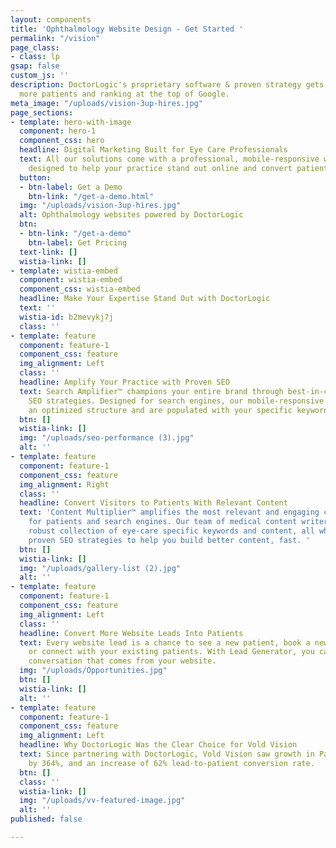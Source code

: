 ```yaml
---
layout: components
title: 'Ophthalmology Website Design - Get Started '
permalink: "/vision"
page_class:
- class: lp
gsap: false
custom_js: ''
description: DoctorLogic's proprietary software & proven strategy gets you found by
  more patients and ranking at the top of Google.
meta_image: "/uploads/vision-3up-hires.jpg"
page_sections:
- template: hero-with-image
  component: hero-1
  component_css: hero
  headline: Digital Marketing Built for Eye Care Professionals
  text: All our solutions come with a professional, mobile-responsive website that’s
    designed to help your practice stand out online and convert patients.
  button:
  - btn-label: Get a Demo
    btn-link: "/get-a-demo.html"
  img: "/uploads/vision-3up-hires.jpg"
  alt: Ophthalmology websites powered by DoctorLogic
  btn:
  - btn-link: "/get-a-demo"
    btn-label: Get Pricing
  text-link: []
  wistia-link: []
- template: wistia-embed
  component: wistia-embed
  component_css: wistia-embed
  headline: Make Your Expertise Stand Out with DoctorLogic
  text: ''
  wistia-id: b2mevykj7j
  class: ''
- template: feature
  component: feature-1
  component_css: feature
  img_alignment: Left
  class: ''
  headline: Amplify Your Practice with Proven SEO
  text: Search Amplifier™ champions your entire brand through best-in-class medical
    SEO strategies. Designed for search engines, our mobile-responsive websites have
    an optimized structure and are populated with your specific keywords.
  btn: []
  wistia-link: []
  img: "/uploads/seo-performance (3).jpg"
  alt: ''
- template: feature
  component: feature-1
  component_css: feature
  img_alignment: Right
  class: ''
  headline: Convert Visitors to Patients With Relevant Content
  text: 'Content Multiplier™ amplifies the most relevant and engaging content pages
    for patients and search engines. Our team of medical content writers provide a
    robust collection of eye-care specific keywords and content, all while utilizing
    proven SEO strategies to help you build better content, fast. '
  btn: []
  wistia-link: []
  img: "/uploads/gallery-list (2).jpg"
  alt: ''
- template: feature
  component: feature-1
  component_css: feature
  img_alignment: Left
  class: ''
  headline: Convert More Website Leads Into Patients
  text: Every website lead is a chance to see a new patient, book a new consultation,
    or connect with your existing patients. With Lead Generator, you can manage every
    conversation that comes from your website.
  img: "/uploads/Opportunities.jpg"
  btn: []
  wistia-link: []
  alt: ''
- template: feature
  component: feature-1
  component_css: feature
  img_alignment: Left
  headline: Why DoctorLogic Was the Clear Choice for Vold Vision
  text: Since partnering with DoctorLogic, Vold Vision saw growth in Page 1 keywords
    by 364%, and an increase of 62% lead-to-patient conversion rate.
  btn: []
  class: ''
  wistia-link: []
  img: "/uploads/vv-featured-image.jpg"
  alt: ''
published: false

---
```


